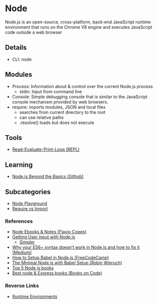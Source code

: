# Node
Node.js is an open-source, cross-platform, back-end JavaScript runtime environment that runs on the Chrome V8 engine and executes JavaScript code outside a web browser

## Details
- CLI: node


## Modules
- Process: Information about & control over the current Node.js process
  - stdin: Input from command line
- Console: Simple debugging console that is similar to the JavaScript console mechanism provided by web browsers.
- require: imports modules, JSON and local files
  - searches from current directory to the root
  - can use relative paths
  - .resolve() loads but does not execute
  

## Tools
- [Read-Evaluate-Print-Loop (REPL)](https://www.section.io/engineering-education/nodejs-repl-tutorial/)

## Learning
- [Node.js Beyond the Basics (Github)](https://github.com/jscomplete/book-node-beyond-basics)

## Subcategories
- [Node Playground](./Node_Playground/Node_Playground.md)
- [Require vs Import](./Require_VS_Import.md)

### References
- [Node Ebooks & Notes (Flavio Copes)](https://flaviocopes.com)
- [Getting User input with Node.js](https://www.codecademy.com/articles/getting-user-input-in-node-js)
  - [Simpler](https://www.geeksforgeeks.org/node-js-process-stdin-property/)
- [Why your ES6+ syntax doesn’t work in Node.js and how to fix it (Medium)](https://medium.com/@pativancarrasco/why-your-es6-syntax-doesnt-work-in-node-js-and-how-to-fix-it-161f0708f1ad)
- [How to Setup Babel in Node.js (FreeCodeCamp)](https://www.freecodecamp.org/news/setup-babel-in-nodejs/)
- [The Minimal Node.js with Babel Setup (Robin Wieruch)](https://www.robinwieruch.de/minimal-node-js-babel-setup)
- [Top 5 Node js books](https://medium.com/@codeforgeek/top-5-node-js-books-which-you-should-read-9e19c1caa5a5)
- [Best node & Express books (Books on Code)](https://booksoncode.com/articles/best-node-and-express-books)


### Reverse Links
- [Runtime Environments](../Runtime_Environments.md)